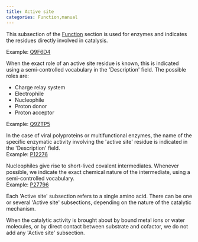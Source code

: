 ```yaml
---
title: Active site
categories: Function,manual
---
```


This subsection of the [Function](http://www.uniprot.org/help/function%5Fsection) section is used for enzymes and indicates the residues directly involved in catalysis.

Example: [Q9F6D4](http://www.uniprot.org/uniprotkb/Q9F6D4#function)

When the exact role of an active site residue is known, this is indicated using a semi-controlled vocabulary in the 'Description' field. The possible roles are:

-   Charge relay system
-   Electrophile
-   Nucleophile
-   Proton donor
-   Proton acceptor

Example: [Q9ZTP5](http://www.uniprot.org/uniprotkb/Q9ZTP5#function)

In the case of viral polyproteins or multifunctional enzymes, the name of the specific enzymatic activity involving the 'active site' residue is indicated in the 'Description' field.  
Example: [P12276](http://www.uniprot.org/uniprotkb/P12276#function)

Nucleophiles give rise to short-lived covalent intermediates. Whenever possible, we indicate the exact chemical nature of the intermediate, using a semi-controlled vocabulary.  
Example: [P27796](http://www.uniprot.org/uniprotkb/P27796#function)

Each 'Active site' subsection refers to a single amino acid. There can be one or several 'Active site' subsections, depending on the nature of the catalytic mechanism.

When the catalytic activity is brought about by bound metal ions or water molecules, or by direct contact between substrate and cofactor, we do not add any 'Active site' subsection.
